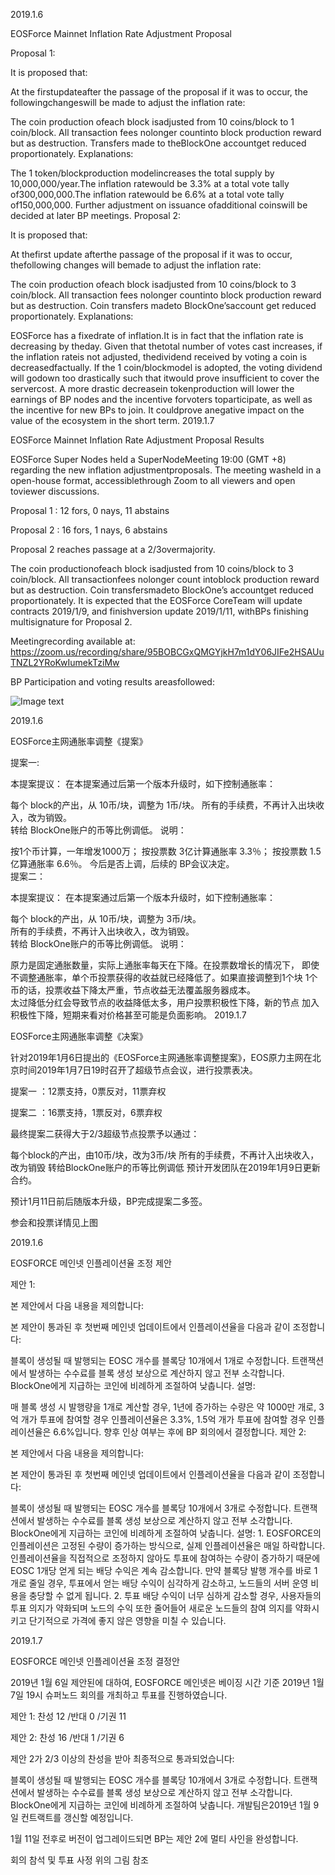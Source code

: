2019.1.6

EOSForce Mainnet Inflation Rate Adjustment Proposal

Proposal 1:

It is proposed that:

At the firstupdateafter the passage of the proposal if it was to occur, the followingchangeswill be made to adjust the inflation rate:

The coin production ofeach block isadjusted from 10 coins/block to 1 coin/block.
All transaction fees nolonger countinto block production reward but as destruction.
Transfers made to theBlockOne accountget reduced proportionately.
Explanations:

The 1 token/blockproduction modelincreases the total supply by 10,000,000/year.The inflation ratewould be 3.3% at a total vote tally of300,000,000.The inflation ratewould be 6.6% at a total vote tally of150,000,000.
Further adjustment on issuance ofadditional coinswill be decided at later BP meetings.
Proposal 2:

It is proposed that:

At thefirst update afterthe passage of the proposal if it was to occur, thefollowing changes will bemade to adjust the inflation rate:

The coin production ofeach block isadjusted from 10 coins/block to 3 coin/block.
All transaction fees nolonger countinto block production reward but as destruction.
Coin transfers madeto BlockOne’saccount get reduced proportionately.
Explanations:

EOSForce has a fixedrate of inflation.It is in fact that the inflation rate is decreasing by theday. Given that thetotal number of votes cast increases, if the inflation rateis not adjusted, thedividend received by voting a coin is decreasedfactually. If the 1 coin/blockmodel is adopted, the voting dividend will godown too drastically such that itwould prove insufficient to cover the servercost.
A more drastic decreasein tokenproduction will lower the earnings of BP nodes and the incentive forvoters toparticipate, as well as the incentive for new BPs to join. It couldprove anegative impact on the value of the ecosystem in the short term.
2019.1.7

EOSForce Mainnet Inflation Rate Adjustment Proposal Results

EOSForce Super Nodes held a SuperNodeMeeting 19:00 (GMT +8) regarding the new inflation adjustmentproposals. The meeting washeld in a open-house format, accessiblethrough Zoom to all viewers and open toviewer discussions.

Proposal 1 : 12 fors, 0 nays, 11 abstains

Proposal 2 : 16 fors, 1 nays,  6 abstains

Proposal 2 reaches passage at a 2/3overmajority.

The coin productionofeach block isadjusted from 10 coins/block to 3 coin/block.
All transactionfees nolonger count intoblock production reward but as destruction.
Coin transfersmadeto BlockOne’s accountget reduced proportionately.
It is expected that the EOSForce CoreTeam will update contracts 2019/1/9, and finishversion update 2019/1/11, withBPs finishing multisignature for Proposal 2.

Meetingrecording available at: https://zoom.us/recording/share/95BOBCGxQMGYjkH7m1dY06JIFe2HSAUuTNZL2YRoKwIumekTziMw

BP Participation and voting results areasfollowed: 

![Image text](https://github.com/eosforce/FIPs/blob/master/IMAGE/tongzhang.jpeg)
      

2019.1.6

EOSForce主网通胀率调整《提案》

提案一:

本提案提议：  在本提案通过后第一个版本升级时，如下控制通胀率：

每个 block的产出，从 10币/块，调整为 1币/块。 
所有的手续费，不再计入出块收入，改为销毁。  
转给 BlockOne账户的币等比例调低。 
说明： 

按1个币计算，一年增发1000万； 按投票数 3亿计算通胀率 3.3％； 按投票数 1.5亿算通胀率 6.6％。 
今后是否上调，后续的 BP会议决定。  
提案二：  

本提案提议： 在本提案通过后第一个版本升级时，如下控制通胀率： 

每个 block的产出，从 10币/块，调整为 3币/块。  
所有的手续费，不再计入出块收入，改为销毁。  
转给 BlockOne账户的币等比例调低。 
说明：

原力是固定通胀数量，实际上通胀率每天在下降。在投票数增长的情况下， 即使不调整通胀率，单个币投票获得的收益就已经降低了。如果直接调整到1个块 1个币的话，投票收益下降太严重，节点收益无法覆盖服务器成本。  
太过降低分红会导致节点的收益降低太多，用户投票积极性下降，新的节点 加入积极性下降，短期来看对价格甚至可能是负面影响。
2019.1.7

EOSForce主网通胀率调整《决案》

针对2019年1月6日提出的《EOSForce主网通胀率调整提案》，EOS原力主网在北京时间2019年1月7日19时召开了超级节点会议，进行投票表决。

提案一 ：12票支持，0票反对，11票弃权

提案二 ：16票支持，1票反对，6票弃权

最终提案二获得大于2/3超级节点投票予以通过：

每个block的产出，由10币/块，改为3币/块
所有的手续费，不再计入出块收入，改为销毁
转给BlockOne账户的币等比例调低
预计开发团队在2019年1月9日更新合约。

预计1月11日前后随版本升级，BP完成提案二多签。

参会和投票详情见上图

2019.1.6

EOSFORCE 메인넷 인플레이션율 조정 제안

제안 1:

본 제안에서 다음 내용을 제의합니다:

본 제안이 통과된 후 첫번째 메인넷 업데이트에서 인플레이션율을 다음과 같이 조정합니다:

블록이 생성될 때 발행되는 EOSC 개수를 블록당 10개에서 1개로 수정합니다.
트랜잭션에서 발생하는 수수료를 블록 생성 보상으로 계산하지 않고 전부 소각합니다. 
BlockOne에게 지급하는 코인에 비례하게 조절하여 낮춥니다. 
설명:

매 블록 생성 시 발행량을 1개로 계산할 경우, 1년에 증가하는 수량은 약 1000만 개로, 3억 개가 투표에 참여할 경우 인플레이션율은 3.3%, 1.5억 개가 투표에 참여할 경우 인플레이션율은 6.6%입니다. 
향후 인상 여부는 후에 BP 회의에서 결정합니다.
제안 2:

본 제안에서 다음 내용을 제의합니다:

본 제안이 통과된 후 첫번째 메인넷 업데이트에서 인플레이션율을 다음과 같이 조정합니다:

블록이 생성될 때 발행되는 EOSC 개수를 블록당 10개에서 3개로 수정합니다.
트랜잭션에서 발생하는 수수료를 블록 생성 보상으로 계산하지 않고 전부 소각합니다. 
BlockOne에게 지급하는 코인에 비례하게 조절하여 낮춥니다.
설명: 1. EOSFORCE의 인플레이션은 고정된 수량이 증가하는 방식으로, 실제 인플레이션율은 매일 하락합니다. 인플레이션율을 직접적으로 조정하지 않아도 투표에 참여하는 수량이 증가하기 때문에 EOSC 1개당 얻게 되는 배당 수익은 계속 감소합니다. 만약 블록당 발행 개수를 바로 1개로 줄일 경우, 투표에서 얻는 배당 수익이 심각하게 감소하고, 노드들의 서버 운영 비용을 충당할 수 없게 됩니다. 2. 투표 배당 수익이 너무 심하게 감소할 경우, 사용자들의 투표 의지가 약화되며 노드의 수익 또한 줄어들어 새로운 노드들의 참여 의지를 약화시키고 단기적으로 가격에 좋지 않은 영향을 미칠 수 있습니다.

2019.1.7

EOSFORCE 메인넷 인플레이션율 조정 결정안

2019년 1월 6일 제안된에 대하여, EOSFORCE 메인넷은 베이징 시간 기준 2019년 1월 7일 19시 슈퍼노드 회의를 개최하고 투표를 진행하였습니다.

제안 1:  찬성 12 /반대 0 /기권 11

제안 2:  찬성 16 /반대 1 /기권  6

제안 2가 2/3 이상의 찬성을 받아 최종적으로 통과되었습니다:

블록이 생성될 때 발행되는 EOSC 개수를 블록당 10개에서 3개로 수정합니다.
트랜잭션에서 발생하는 수수료를 블록 생성 보상으로 계산하지 않고 전부 소각합니다. 
BlockOne에게 지급하는 코인에 비례하게 조절하여 낮춥니다. 
개발팀은2019년 1월 9일 컨트랙트를 갱신할 예정입니다.

1월 11일 전후로 버전이 업그레이드되면 BP는 제안 2에 멀티 사인을 완성합니다.

회의 참석 및 투표 사정 위의 그림 참조
